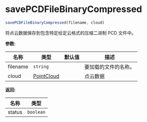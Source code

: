 # savePCDFileBinaryCompressed

```ts
savePCDFileBinaryCompressed(filename, cloud)
```

将点云数据保存到包含特定给定云格式的压缩二进制 PCD 文件中。

**参数:**

| 名称     | 类型                                                | 默认值 | 描述                 |
| -------- | --------------------------------------------------- | ------ | -------------------- |
| filename | `string`                                            |        | 要加载的文件的名称。 |
| cloud    | [PointCloud](/docs/api/basic-structures#pointcloud) |        | 点云数据             |

**返回:**

| 名称   | 类型      |
| ------ | --------- |
| status | `boolean` |
